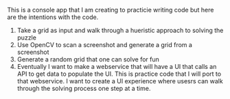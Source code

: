 This is a console app that I am creating to practicie writing code but here are the intentions with the code.
1. Take a grid as input and walk through a hueristic approach to solving the puzzle
2. Use OpenCV to scan a screenshot and generate a grid from a screenshot
3. Generate a random grid that one can solve for fun
4. Eventually I want to make a webservice that will have a UI that calls an API to get data to populate the UI. This is practice code that I will port to that webservice. I want to create a UI experience where usesrs can walk through the solving process one step at a time.
